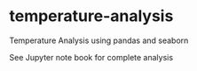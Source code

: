 # temperature-analysis
Temperature Analysis using pandas and seaborn

See Jupyter note book for complete analysis
